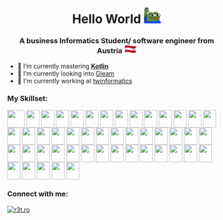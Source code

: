 <h1 align="center"> Hello World <img src="https://github.com/R3TRO04/R3TRO04/blob/main/1861-peepowave.gif" width="40px"> </h1>


<h3 align="center">A business Informatics Student/ software engineer from Austria <img src="https://github.com/R3TRO04/R3TRO04/blob/main/Animated-Flag-Austria.gif" width="29"></h3>

- 🔭 I’m currently mastering **[Kotlin](https://github.com/JetBrains/kotlin)**
- 🌱 I’m currently looking into [Gleam](https://github.com/gleam-lang/gleam) 
- 💼 I'm currently working at [twinformatics](https://www.twinformatics.at/)

<h3 align="left">My Skillset:</h3>
<p align="left">
<img align="center" src="https://cdn.jsdelivr.net/gh/devicons/devicon@latest/icons/angular/angular-original.svg" height="40" width="40" />
<img align="center" src="https://cdn.jsdelivr.net/gh/devicons/devicon@latest/icons/css3/css3-original.svg" height="40" width="30" />
<img align="center" src="https://cdn.jsdelivr.net/gh/devicons/devicon@latest/icons/docker/docker-original-wordmark.svg" height="40" width="30" />
<img align="center" src="https://cdn.jsdelivr.net/gh/devicons/devicon@latest/icons/gitlab/gitlab-original-wordmark.svg" height="40" width="30" />
<img align="center" src="https://cdn.jsdelivr.net/gh/devicons/devicon@latest/icons/gradle/gradle-original.svg" height="40" width="30" />
<img align="center" src="https://cdn.jsdelivr.net/gh/devicons/devicon@latest/icons/groovy/groovy-original.svg" height="40" width="30" />
<img align="center" src="https://cdn.jsdelivr.net/gh/devicons/devicon@latest/icons/intellij/intellij-original.svg" height="40" width="30" />
<img align="center" src="https://cdn.jsdelivr.net/gh/devicons/devicon@latest/icons/java/java-original.svg" height="40" width="30" />
<img align="center" src="https://cdn.jsdelivr.net/gh/devicons/devicon@latest/icons/javascript/javascript-original.svg" height="40" width="30" />
<img align="center" src="https://cdn.jsdelivr.net/gh/devicons/devicon@latest/icons/jest/jest-plain.svg" height="40" width="30" />
<img align="center" src="https://cdn.jsdelivr.net/gh/devicons/devicon@latest/icons/junit/junit-original.svg" height="40" width="30" />
<img align="center" src="https://cdn.jsdelivr.net/gh/devicons/devicon@latest/icons/kotlin/kotlin-original.svg" height="40" width="30" />
<img align="center" src="https://cdn.jsdelivr.net/gh/devicons/devicon@latest/icons/ktor/ktor-original.svg" height="40" width="30" />
<img align="center" src="https://cdn.jsdelivr.net/gh/devicons/devicon@latest/icons/kubernetes/kubernetes-original.svg" height="40" width="30" />
<img align="center" src="https://cdn.jsdelivr.net/gh/devicons/devicon@latest/icons/liquibase/liquibase-original-wordmark.svg" height="40" width="30" />
<img align="center" src="https://cdn.jsdelivr.net/gh/devicons/devicon@latest/icons/mongodb/mongodb-original-wordmark.svg" height="40" width="30" />
<img align="center" src="https://cdn.jsdelivr.net/gh/devicons/devicon@latest/icons/mysql/mysql-original-wordmark.svg" height="40" width="30" />
<img align="center" src="https://cdn.jsdelivr.net/gh/devicons/devicon@latest/icons/npm/npm-original-wordmark.svg" height="40" width="30" />
<img align="center" src="https://cdn.jsdelivr.net/gh/devicons/devicon@latest/icons/openapi/openapi-plain-wordmark.svg" height="40" width="30" />
<img align="center" src="https://cdn.jsdelivr.net/gh/devicons/devicon@latest/icons/opentelemetry/opentelemetry-original-wordmark.svg" height="40" width="30" />
<img align="center" src="https://cdn.jsdelivr.net/gh/devicons/devicon@latest/icons/php/php-original.svg" height="40" width="30" />
<img align="center" src="https://cdn.jsdelivr.net/gh/devicons/devicon@latest/icons/photoshop/photoshop-original.svg" height="40" width="30" />
<img align="center" src="https://cdn.jsdelivr.net/gh/devicons/devicon@latest/icons/pnpm/pnpm-original-wordmark.svg" height="40" width="30" />
<img align="center" src="https://cdn.jsdelivr.net/gh/devicons/devicon@latest/icons/postgresql/postgresql-original-wordmark.svg" height="40" width="30" />
<img align="center" src="https://cdn.jsdelivr.net/gh/devicons/devicon@latest/icons/postman/postman-original.svg" height="40" width="30" />
<img align="center" src="https://cdn.jsdelivr.net/gh/devicons/devicon@latest/icons/powershell/powershell-original.svg" height="40" width="30" />
<img align="center" src="https://cdn.jsdelivr.net/gh/devicons/devicon@latest/icons/premierepro/premierepro-original.svg" height="40" width="30" />
<img align="center" src="https://cdn.jsdelivr.net/gh/devicons/devicon@latest/icons/prometheus/prometheus-original.svg" height="40" width="30" />
<img align="center" src="https://cdn.jsdelivr.net/gh/devicons/devicon@latest/icons/python/python-original.svg" height="40" width="30" />
<img align="center" src="https://cdn.jsdelivr.net/gh/devicons/devicon@latest/icons/r/r-original.svg" height="40" width="30" />
<img align="center" src="https://cdn.jsdelivr.net/gh/devicons/devicon@latest/icons/redis/redis-plain-wordmark.svg" height="40" width="30" />
<img align="center" src="https://cdn.jsdelivr.net/gh/devicons/devicon@latest/icons/sass/sass-original.svg" height="40" width="30" />
<img align="center" src="https://cdn.jsdelivr.net/gh/devicons/devicon@latest/icons/scala/scala-original-wordmark.svg" height="40" width="30" />
<img align="center" src="https://cdn.jsdelivr.net/gh/devicons/devicon@latest/icons/sonarqube/sonarqube-original-wordmark.svg" height="40" width="30" />
<img align="center" src="https://cdn.jsdelivr.net/gh/devicons/devicon@latest/icons/spring/spring-original-wordmark.svg" height="40" width="30" />
<img align="center" src="https://cdn.jsdelivr.net/gh/devicons/devicon@latest/icons/swagger/swagger-original-wordmark.svg" height="40" width="30" />
<img align="center" src="https://cdn.jsdelivr.net/gh/devicons/devicon@latest/icons/tailwindcss/tailwindcss-original-wordmark.svg" height="40" width="30" />
<img align="center" src="https://cdn.jsdelivr.net/gh/devicons/devicon@latest/icons/typescript/typescript-original.svg" height="40" width="30" />
<img align="center" src="https://cdn.jsdelivr.net/gh/devicons/devicon@latest/icons/unifiedmodelinglanguage/unifiedmodelinglanguage-original.svg" height="40" width="30" />
<img align="center" src="https://cdn.jsdelivr.net/gh/devicons/devicon@latest/icons/unity/unity-original-wordmark.svg" height="40" width="30" />
<img align="center" src="https://cdn.jsdelivr.net/gh/devicons/devicon@latest/icons/vscode/vscode-original.svg" height="40" width="30" />
<img align="center" src="https://cdn.jsdelivr.net/gh/devicons/devicon@latest/icons/vitejs/vitejs-original.svg" height="40" width="30" />
<img align="center" src="https://cdn.jsdelivr.net/gh/devicons/devicon@latest/icons/wordpress/wordpress-original.svg" height="40" width="30" />
<img align="center" src="https://cdn.jsdelivr.net/gh/devicons/devicon@latest/icons/xml/xml-original.svg" height="40" width="30" />
<img align="center" src="https://cdn.jsdelivr.net/gh/devicons/devicon@latest/icons/yaml/yaml-original.svg" height="40" width="30" />
<img align="center" src="https://cdn.jsdelivr.net/gh/devicons/devicon@latest/icons/yarn/yarn-original.svg" height="40" width="30" />
<img align="center" src="https://cdn.jsdelivr.net/gh/devicons/devicon@latest/icons/json/json-original.svg" height="40" width="30" />
   
</p>
<h3 align="left">Connect with me:</h3>
<p align="left">
<a href="https://discord.gg/R3TRO#0409" target="blank"><img align="center" src="https://raw.githubusercontent.com/rahuldkjain/github-profile-readme-generator/master/src/images/icons/Social/discord.svg" alt="r3t.ro" height="30" width="40" /></a>
</p>
